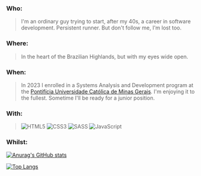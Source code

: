 ### Who:

> I'm an ordinary guy trying to start, after my 40s, a career in software development. Persistent runner. But don't follow me, I'm lost too.

### Where:

> In the heart of the Brazilian Highlands, but with my eyes wide open.

### When:

> In 2023 I enrolled in a Systems Analysis and Development program at the [Pontifícia Universidade Católica de Minas Gerais](https://www.pucminas.br/). I'm enjoying it to the fullest. Sometime I'll be ready for a junior position.

### With:
> ![HTML5](https://img.shields.io/badge/html5-%23E34F26.svg?style=for-the-badge&logo=html5&logoColor=white) ![CSS3](https://img.shields.io/badge/css3-%231572B6.svg?style=for-the-badge&logo=css3&logoColor=white) ![SASS](https://img.shields.io/badge/SASS-hotpink.svg?style=for-the-badge&logo=SASS&logoColor=white) ![JavaScript](https://img.shields.io/badge/javascript-%23323330.svg?style=for-the-badge&logo=javascript&logoColor=%23F7DF1E)

### Whilst:
[![Anurag's GitHub stats](https://github-readme-stats.vercel.app/api?username=golemos&count_private=true&show_icons=true&theme=github_dark)
](https://github.com/anuraghazra/github-readme-stats)

[![Top Langs](https://github-readme-stats.vercel.app/api/top-langs/?username=golemos&count_private=true&layout=compact&card_width=470&theme=github_dark)](https://github.com/anuraghazra/github-readme-stats)
